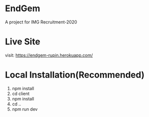 # EndGem
A project for IMG Recruitment-2020

# Live Site
visit: https://endgem-rupin.herokuapp.com/

# Local Installation(Recommended)
1. npm install
2. cd client
3. npm install
4. cd ..
5. npm run dev
